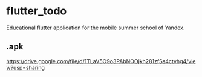 # flutter_todo
Educational flutter application for the mobile summer school of Yandex.

## .apk
https://drive.google.com/file/d/1TLaV5O9o3PAbNOOjkh281zfSs4ctvhg4/view?usp=sharing
